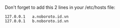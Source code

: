 Don't forget to add this 2 lines in your /etc/hosts file:

```
127.0.0.1	a.noboroto.id.vn
127.0.0.1	b.noboroto.id.vn
```
